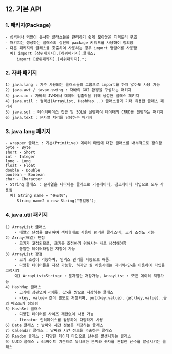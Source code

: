 ## 12. 기본 API

### 1. 패키지(Package)
	- 성격이나 역할이 유사한 클래스들을 관리하기 쉽게 모아놓은 디렉토리 구조
	- 패키지는 생성하는 클래스의 상단에 package 키워드를 사용하여 정의함
	- 다른 패키지의 클래스를 호출하여 사용하는 경우 import 명령어를 사용함
	  예) import [상위패키지].[하위패키지].클래스;
	  	 import [상위패키지].[하위패키지].*;
	  	 
### 2. 자바 패키지
	1) java.lang : 자주 사용되는 클래스들의 그룹으로 import를 하지 않아도 사용 가능
	2) java.awt / javax.swing : 자바의 GUI 환경을 구성하는 패키지
	3) java.io : 자바의 JVM에서 데이터 입출력을 위해 생성한 클래스 패키지
	4) java.util : 컬렉션(ArrayList, HashMap...) 클래스들과 기타 유용한 클래스 패키지
	5) java.sql : 데이터베이스 접근 및 SQL을 실행하여 데이터의 CRUD를 진행하는 패키지
	6) java.text : 문자열 처리를 담당하는 패키지
	
### 3. java.lang 패키지
	- wrapper 클래스 : 기본(Primitive) 데이터 타입에 대한 클래스를 내부적으로 정의함
	byte - Byte
	short - Short
	int - Integer
	long - Long
	float - Float
	double - Double
	boolean - Boolean
	char - Character
	- String 클래스 : 문자열을 나타내는 클래스로 기본데이터, 참조데이터 타입으로 모두 사용됨
	  예) String name = "홍길동";
	  	 String name2 = new String("홍길동");
	
### 4. java.util 패키지
	1) ArrayList 클래스 
		- 배열의 단점을 보완하여 객체형태로 사용이 편리한 클래스며, 크기 조정도 가능
	2) Array(배열) 단점 
		- 크기가 고정되므로, 크기를 조정하기 위해서는 새로 생성해야함
		- 동일한 데이터타입만 저장이 가능
	3) ArrayList 장점 
		- 크기 조정이 가능하며, 인덱스 관리를 자동으로 해줌.
		- 다양한 데이터들을 저장 가능함, 하지만 실 사용시에는 제너릭<E>을 이용하여 타입을 고정시킴
		예) ArrayList<String> : 문자열만 저장가능, ArrayList : 모든 데이터 저장가능
	4) HashMap 클래스
		- 크기에 상관없이 <이름, 값>을 쌍으로 저장하는 클래스
		- <key, value> 값이 별도로 저장되며, put(key,value), get(key,value)..등의 메소드가 정의됨
	5) HashSet 클래스
		- 디양힌 데이터를 사이즈 제한없이 사용 가능
		- Iterator 인터페이스를 활용하여 다양하게 사용
	6) Date 클래스 : 날짜와 시간 정보를 저장하는 클래스
	7) Calendar 클래스 : 날짜와 시간 정보를 추출하는 클래스
	8) Random 클래스 : 다양한 데이터 타입으로 난수를 발생시키는 클래스
	9) UUID 클래스 : 64바이트 기준으로 유니크한 문자와 숫자를 혼합한 난수를 발생시키는 클래스
	
	